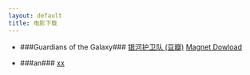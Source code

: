 ```yaml
---
layout: default
title: 电影下载
---
```


- ###Guardians of the Galaxy###
  [银河护卫队 (豆瓣)](http://movie.douban.com/subject/7065154/)
  [Magnet Dowload](magnet:?xt=urn:btih:b57a00f9f5846e6f02ec335a9859283f1c14e98f&dn=Guardians+Of+The+Galaxy+2014+1080p+BRRip+x264+DTS-JYK&tr=udp%3A%2F%2Ftracker.openbittorrent.com%3A80&tr=udp%3A%2F%2Ftracker.publicbt.com%3A80&tr=udp%3A%2F%2Ftracker.istole.it%3A6969&tr=udp%3A%2F%2Fopen.demonii.com%3A1337)

- ###an###
  [xx](http://baidu.com/)
